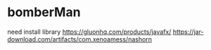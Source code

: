 # bomberMan

need install library
https://gluonhq.com/products/javafx/
https://jar-download.com/artifacts/com.xenoamess/nashorn
